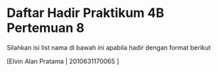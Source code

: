 # Daftar Hadir Praktikum 4B Pertemuan 8
Silahkan isi list nama di bawah ini apabila hadir dengan format berikut

[Elvin Alan Pratama | 2010631170065 ]
